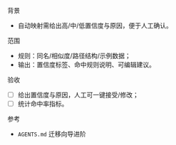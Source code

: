 背景

- 自动映射需给出高/中/低置信度与原因，便于人工确认。

范围

- 规则：同名/相似度/路径结构/示例数据；
- 输出：置信度标签、命中规则说明、可编辑建议。

验收

- [ ] 给出置信度与原因，人工可一键接受/修改；
- [ ] 统计命中率指标。

参考

- `AGENTS.md` 迁移向导进阶
